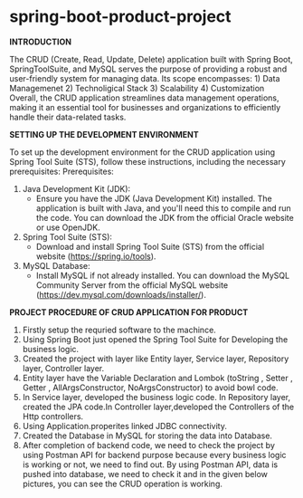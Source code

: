# spring-boot-product-project

**INTRODUCTION**

The CRUD (Create, Read, Update, Delete) application built with Spring Boot, SpringToolSuite, and MySQL serves the purpose of providing a robust and user-friendly system for managing data.
Its scope encompasses: 1) Data Managemenet  2) Technoligical Stack   3) Scalability  4) Customization 
Overall, the CRUD application streamlines data management operations, making it an essential tool for businesses and organizations to efficiently handle their data-related tasks.

**SETTING UP THE DEVELOPMENT ENVIRONMENT**

To set up the development environment for the CRUD application using Spring Tool Suite (STS), follow these instructions, including the necessary prerequisites:
Prerequisites:
1. Java Development Kit (JDK):
   - Ensure you have the JDK (Java Development Kit) installed. The application is built with Java, and you'll need this to compile and run the code. You can download the JDK from the official Oracle website or use OpenJDK.
2. Spring Tool Suite (STS):
   - Download and install Spring Tool Suite (STS) from the official website (https://spring.io/tools).
3. MySQL Database:
   - Install MySQL if not already installed. You can download the MySQL Community Server from the official MySQL website (https://dev.mysql.com/downloads/installer/).

**PROJECT PROCEDURE OF CRUD APPLICATION FOR PRODUCT**
1) Firstly setup the  requried software to the machince.
2) Using Spring Boot just opened the Spring Tool Suite for Developing the business logic.
3) Created the project with layer like Entity layer, Service layer, Repository layer, Controller layer.
4) Entity layer have the Variable Declaration and Lombok (toString , Setter , Getter , AllArgsConstructor, NoArgsConstructor) to avoid bowl code.
5) In Service layer, developed the business logic code. In Repository layer, created the JPA code.In Controller layer,developed the Controllers of the Http controllers.
6) Using Application.properites  linked JDBC connectivity.
7) Created the Database in MySQL for storing the data into Database.
8)  After completion of backend  code, we need to check the project by using Postman API for backend purpose because every business logic is working or not, we need to find out. By using Postman API, data is pushed into database, we need to check it and in the given below pictures, you can see the CRUD operation is working.


